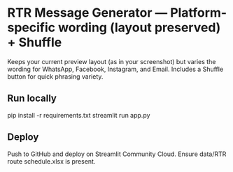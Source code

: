 # RTR Message Generator — Platform-specific wording (layout preserved) + Shuffle

Keeps your current preview layout (as in your screenshot) but varies the wording for WhatsApp, Facebook, Instagram, and Email. Includes a Shuffle button for quick phrasing variety.

## Run locally
pip install -r requirements.txt
streamlit run app.py

## Deploy
Push to GitHub and deploy on Streamlit Community Cloud. Ensure data/RTR route schedule.xlsx is present.
